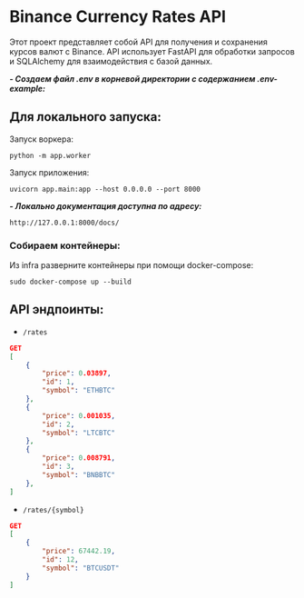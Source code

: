 # Binance Currency Rates API
Этот проект представляет собой API для получения и сохранения курсов валют с Binance. API использует FastAPI для обработки запросов и SQLAlchemy для взаимодействия с базой данных.

***- Создаем файл .env в корневой директории с содержанием .env-example:***

## Для локального запуска:
Запуск воркера: 
```
python -m app.worker
```
Запуск приложения: 
```
uvicorn app.main:app --host 0.0.0.0 --port 8000
```

***- Локально документация доступна по адресу:***
```
http://127.0.0.1:8000/docs/
```

### Собираем контейнеры:

Из infra разверните контейнеры при помощи docker-compose:
```
sudo docker-compose up --build
```
## API эндпоинты:
* ```/rates```
``` json
GET
[
    {
        "price": 0.03897,
        "id": 1,
        "symbol": "ETHBTC"
    },
    {
        "price": 0.001035,
        "id": 2,
        "symbol": "LTCBTC"
    },
    {
        "price": 0.008791,
        "id": 3,
        "symbol": "BNBBTC"
    },
]
```
* ```/rates/{symbol}```
``` json
GET
[
    {
        "price": 67442.19,
        "id": 12,
        "symbol": "BTCUSDT"
    }
]
```
